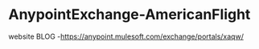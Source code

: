 # AnypointExchange-AmericanFlight

website BLOG -https://anypoint.mulesoft.com/exchange/portals/xaqw/
